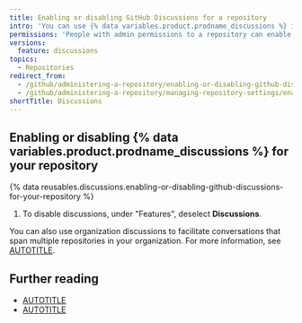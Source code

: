 ```yaml
---
title: Enabling or disabling GitHub Discussions for a repository
intro: 'You can use {% data variables.product.prodname_discussions %} in a repository as a place for your community to have conversations, ask questions, and post answers without scoping work in an issue.'
permissions: 'People with admin permissions to a repository can enable {% data variables.product.prodname_discussions %} for the repository.'
versions:
  feature: discussions
topics:
  - Repositories
redirect_from:
  - /github/administering-a-repository/enabling-or-disabling-github-discussions-for-a-repository
  - /github/administering-a-repository/managing-repository-settings/enabling-or-disabling-github-discussions-for-a-repository
shortTitle: Discussions
---
```


## Enabling or disabling {% data variables.product.prodname_discussions %} for your repository

{% data reusables.discussions.enabling-or-disabling-github-discussions-for-your-repository %}
1. To disable discussions, under "Features", deselect **Discussions**.

You can also use organization discussions to facilitate conversations that span multiple repositories in your organization. For more information, see [AUTOTITLE](/organizations/managing-organization-settings/enabling-or-disabling-github-discussions-for-an-organization).

## Further reading

* [AUTOTITLE](/discussions/collaborating-with-your-community-using-discussions/about-discussions)
* [AUTOTITLE](/discussions/managing-discussions-for-your-community)
